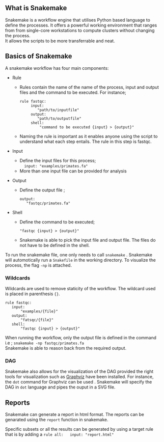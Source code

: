 ## What is Snakemake 
Snakemake is a workflow engine that utilises Python based language to define the processes. It offers a powerful working environment that ranges from  from single-core workstations to compute clusters without changing the process.  
It allows the scripts to be more transferrable and neat.  

## Basics of Snakemake  
A snakemake workflow has four main components:
* Rule  
     * Rules contain the name of the name of the process, input and output files and the command to be executed. For instance;
          ```  
          rule fastqc:
               input:
                  "path/to/inputfile"
               output:
                  "path/to/outputfile"
               shell:
                   "command to be executed {input} > {output}"
          ```  
     * Naming the rule is important as it enables anyone using the script to understand what each step entails. The rule in this step is fastqc.   
  
 * Input  
      * Define the input files for this process;  
            ```  
               input:
                  "examples/primates.fa"
            ```  
     * More than one input file can be provided for analysis  

 * Output 
     * Define the output file ;
         ```  
         output: 
            "fastqc/primates.fa"
          ```  
 * Shell  
     * Define the command to be executed;
       ```  
       "fastqc {input} > {output}"
         ```  
     * Snakemake is able to pick the input file and output file. The files do not have to be defined in the shell.  

To run the snakemake file, one only needs to call ```snakemake``` . Snakemake will automotically run a ```Snakefile``` in the working directory. To visualize the process, the flag ```-np``` is attached.  

### Wildcards  
Wildcards are used to remove staticity of the workflow. The wildcard used is placed in parenthesis ```{}```. 
 ```  
 rule fastqc:
    input:
        "examples/{file}"
    output:
        "fatsqc/{file}"
    shell:
        "fastqc {input} > {output}"
  ```  
When running the workflow, only the output file is defined in the command i.e ; ```snakemake -np fastqc/primates.fa```  
Snakemake is able to reason back from the required output.  

### DAG  
Snakemake also allows for the visualization of the DAG provided the right tools for visualization such as [Graphviz](https://graphviz.org/) have been installed. For instance, the ```dot``` command for Graphviz can be used . Snakemake will specify the DAG in ```dot``` language and pipes the ouput in a SVG file.  

## Reports  
Snakemake can generate a report in html format. The reports can be genarated using the ```report``` function in snakemake.

Specific subsets or all the results can be generated by using a target rule that is by adding a  ``` rule all:  
                                                                                                         input:
                                                                                                             "report.html" ```  



